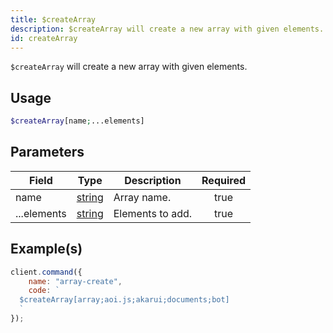 ```yaml
---
title: $createArray
description: $createArray will create a new array with given elements.
id: createArray
---
```


`$createArray` will create a new array with given elements.

## Usage

```php
$createArray[name;...elements]
```

## Parameters

| Field       | Type                                                                                              | Description      | Required |
| ----------- | ------------------------------------------------------------------------------------------------- | ---------------- | :------: |
| name        | [string](https://developer.mozilla.org/en-US/docs/Web/JavaScript/Reference/Global_Objects/String) | Array name.      |   true   |
| ...elements | [string](https://developer.mozilla.org/en-US/docs/Web/JavaScript/Reference/Global_Objects/String) | Elements to add. |   true   |

## Example(s)

```javascript
client.command({
    name: "array-create",
    code: `
  $createArray[array;aoi.js;akarui;documents;bot]
  `
});
```
